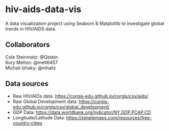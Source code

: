 # hiv-aids-data-vis
A data visualization project using Seaborn &amp; Matplotlib to investigate global trends in HIV/AIDS data.

## Collaborators
Cole Steinmetz: @Qstein  
Kory Melton: @melt6457  
Michali Izhaky: @mhaliz  

## Data sources
* Raw HIV/AIDs data: https://corgis-edu.github.io/corgis/csv/aids/
* Raw Global Development data: https://corgis-edu.github.io/corgis/csv/global_development/
* GDP Data: https://data.worldbank.org/indicator/NY.GDP.PCAP.CD
* Longitude/Latitude Data: https://simplemaps.com/resources/free-country-cities
